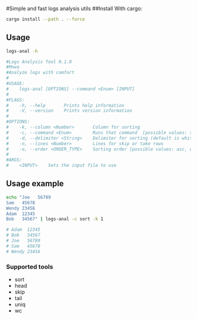 #Simple and fast logs analysis utils
##Install
With cargo:
```bash
cargo install --path . --force
```

## Usage

```bash
logs-anal -h

#Logs Analysis Tool 0.1.0
#Mnwa
#Analyze logs with comfort
#
#USAGE:
#    logs-anal [OPTIONS] --command <Enum> [INPUT]
#
#FLAGS:
#    -h, --help       Prints help information
#    -V, --version    Prints version information
#
#OPTIONS:
#    -k, --column <Number>       Column for sorting
#    -c, --command <Enum>        Runs that command  [possible values: sort, head, skip, tail, uniq, wc]
#    -d, --delimiter <String>    Delimiter for sorting (default is whitespace)
#    -n, --lines <Number>        Lines for skip or take rows
#    -o, --order <ORDER_TYPE>    Sorting order [possible values: asc, desc]
#
#ARGS:
#    <INPUT>    Sets the input file to use
```

## Usage example
```bash
echo "Joe   56789
Sam   45678
Wendy 23456
Adam  12345
Bob   34567" | logs-anal -c sort -k 1

# Adam  12345
# Bob   34567
# Joe   56789
# Sam   45678
# Wendy 23456
```

### Supported tools
* sort
* head
* skip
* tail
* uniq
* wc